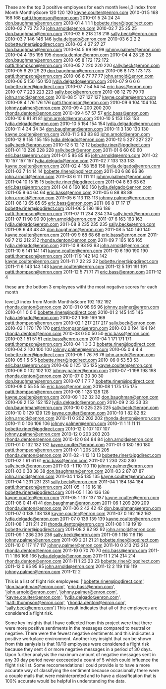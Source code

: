 These are the top 3 positive employees for each month 
     level_0  index                         from    Month  MonthlyScore
120      120    120      kayne.coulter@enron.com  2010-01             5
168      168    168     patti.thompson@enron.com  2010-01             5
24        24     24       don.baughman@enron.com  2010-01             4
1          1      1  bobette.riner@ipgdirect.com  2010-02             7
73        73     73        john.arnold@enron.com  2010-02             7
25        25     25       don.baughman@enron.com  2010-02             6
218      218    218         sally.beck@enron.com  2010-03             7
146      146    146      lydia.delgado@enron.com  2010-03             6
2          2      2  bobette.riner@ipgdirect.com  2010-03             4
27        27     27       don.baughman@enron.com  2010-04             5
99        99     99      johnny.palmer@enron.com  2010-04             4
195      195    195      rhonda.denton@enron.com  2010-04             4
28        28     28       don.baughman@enron.com  2010-05             8
172      172    172     patti.thompson@enron.com  2010-05             7
220      220    220         sally.beck@enron.com  2010-05             6
29        29     29       don.baughman@enron.com  2010-06             8
173      173    173     patti.thompson@enron.com  2010-06             6
77        77     77        john.arnold@enron.com  2010-06             5
150      150    150      lydia.delgado@enron.com  2010-07             9
6          6      6  bobette.riner@ipgdirect.com  2010-07             7
54        54     54          eric.bass@enron.com  2010-07             7
223      223    223         sally.beck@enron.com  2010-08            12
79        79     79        john.arnold@enron.com  2010-08             5
127      127    127      kayne.coulter@enron.com  2010-08             4
176      176    176     patti.thompson@enron.com  2010-09             6
104      104    104      johnny.palmer@enron.com  2010-09             4
200      200    200      rhonda.denton@enron.com  2010-09             4
57        57     57          eric.bass@enron.com  2010-10             6
81        81     81        john.arnold@enron.com  2010-10             5
153      153    153      lydia.delgado@enron.com  2010-10             5
154      154    154      lydia.delgado@enron.com  2010-11             4
34        34     34       don.baughman@enron.com  2010-11             3
130      130    130      kayne.coulter@enron.com  2010-11             3
83        83     83        john.arnold@enron.com  2010-12             8
155      155    155      lydia.delgado@enron.com  2010-12             5
227      227    227         sally.beck@enron.com  2010-12             5
12        12     12  bobette.riner@ipgdirect.com  2011-01            10
228      228    228         sally.beck@enron.com  2011-01             6
60        60     60          eric.bass@enron.com  2011-01             5
85        85     85        john.arnold@enron.com  2011-02            10
157      157    157      lydia.delgado@enron.com  2011-02             7
133      133    133      kayne.coulter@enron.com  2011-02             4
158      158    158      lydia.delgado@enron.com  2011-03             7
14        14     14  bobette.riner@ipgdirect.com  2011-03             6
86        86     86        john.arnold@enron.com  2011-03             6
111      111    111      johnny.palmer@enron.com  2011-04            10
15        15     15  bobette.riner@ipgdirect.com  2011-04             8
63        63     63          eric.bass@enron.com  2011-04             6
160      160    160      lydia.delgado@enron.com  2011-05             8
64        64     64          eric.bass@enron.com  2011-05             6
88        88     88        john.arnold@enron.com  2011-05             6
113      113    113      johnny.palmer@enron.com  2011-06            13
65        65     65          eric.bass@enron.com  2011-06             8
17        17     17  bobette.riner@ipgdirect.com  2011-06             5
186      186    186     patti.thompson@enron.com  2011-07            11
234      234    234         sally.beck@enron.com  2011-07            11
90        90     90        john.arnold@enron.com  2011-07             6
163      163    163      lydia.delgado@enron.com  2011-08             8
235      235    235         sally.beck@enron.com  2011-08             6
43        43     43       don.baughman@enron.com  2011-08             5
140      140    140      kayne.coulter@enron.com  2011-09             9
68        68     68          eric.bass@enron.com  2011-09             7
212      212    212      rhonda.denton@enron.com  2011-09             7
165      165    165      lydia.delgado@enron.com  2011-10             8
93        93     93        john.arnold@enron.com  2011-10             6
141      141    141      kayne.coulter@enron.com  2011-10             6
190      190    190     patti.thompson@enron.com  2011-11             9
142      142    142      kayne.coulter@enron.com  2011-11             7
22        22     22  bobette.riner@ipgdirect.com  2011-11             6
143      143    143      kayne.coulter@enron.com  2011-12             5
191      191    191     patti.thompson@enron.com  2011-12             5
71        71     71          eric.bass@enron.com  2011-12             4



these are the bottom 3 employees witht the most negative scores for each month

   level_0  index                         from    Month  MonthlyScore
192      192    192      rhonda.denton@enron.com  2010-01             0
96        96     96      johnny.palmer@enron.com  2010-01             1
0          0      0  bobette.riner@ipgdirect.com  2010-01             2
145      145    145      lydia.delgado@enron.com  2010-02             1
169      169    169     patti.thompson@enron.com  2010-02             1
217      217    217         sally.beck@enron.com  2010-02             1
170      170    170     patti.thompson@enron.com  2010-03             0
194      194    194      rhonda.denton@enron.com  2010-03             0
50        50     50          eric.bass@enron.com  2010-03             1
51        51     51          eric.bass@enron.com  2010-04             1
171      171    171     patti.thompson@enron.com  2010-04             1
3          3      3  bobette.riner@ipgdirect.com  2010-04             2
100      100    100      johnny.palmer@enron.com  2010-05             0
4          4      4  bobette.riner@ipgdirect.com  2010-05             1
76        76     76        john.arnold@enron.com  2010-05             1
5          5      5  bobette.riner@ipgdirect.com  2010-06             0
53        53     53          eric.bass@enron.com  2010-06             0
125      125    125      kayne.coulter@enron.com  2010-06             0
102      102    102      johnny.palmer@enron.com  2010-07            -1
198      198    198      rhonda.denton@enron.com  2010-07             0
30        30     30       don.baughman@enron.com  2010-07             1
7          7      7  bobette.riner@ipgdirect.com  2010-08             0
55        55     55          eric.bass@enron.com  2010-08             1
175      175    175     patti.thompson@enron.com  2010-08             1
128      128    128      kayne.coulter@enron.com  2010-09             1
32        32     32       don.baughman@enron.com  2010-09             2
152      152    152      lydia.delgado@enron.com  2010-09             2
33        33     33       don.baughman@enron.com  2010-10             0
225      225    225         sally.beck@enron.com  2010-10             0
129      129    129      kayne.coulter@enron.com  2010-10             1
82        82     82        john.arnold@enron.com  2010-11             0
202      202    202      rhonda.denton@enron.com  2010-11             0
106      106    106      johnny.palmer@enron.com  2010-11             1
11        11     11  bobette.riner@ipgdirect.com  2010-12             0
107      107    107      johnny.palmer@enron.com  2010-12             0
203      203    203      rhonda.denton@enron.com  2010-12             0
84        84     84        john.arnold@enron.com  2011-01             0
132      132    132      kayne.coulter@enron.com  2011-01             0
180      180    180     patti.thompson@enron.com  2011-01             1
205      205    205      rhonda.denton@enron.com  2011-02            -1
13        13     13  bobette.riner@ipgdirect.com  2011-02             1
61        61     61          eric.bass@enron.com  2011-02             1
230      230    230         sally.beck@enron.com  2011-03            -1
110      110    110      johnny.palmer@enron.com  2011-03             0
38        38     38       don.baughman@enron.com  2011-03             2
87        87     87        john.arnold@enron.com  2011-04             1
135      135    135      kayne.coulter@enron.com  2011-04             1
231      231    231         sally.beck@enron.com  2011-04             1
184      184    184     patti.thompson@enron.com  2011-05            -1
16        16     16  bobette.riner@ipgdirect.com  2011-05             1
136      136    136      kayne.coulter@enron.com  2011-05             1
137      137    137      kayne.coulter@enron.com  2011-06             0
41        41     41       don.baughman@enron.com  2011-06             1
209      209    209      rhonda.denton@enron.com  2011-06             2
42        42     42       don.baughman@enron.com  2011-07             0
138      138    138      kayne.coulter@enron.com  2011-07             0
162      162    162      lydia.delgado@enron.com  2011-07             0
139      139    139      kayne.coulter@enron.com  2011-08             1
211      211    211      rhonda.denton@enron.com  2011-08             1
19        19     19  bobette.riner@ipgdirect.com  2011-08             2
92        92     92        john.arnold@enron.com  2011-09             1
236      236    236         sally.beck@enron.com  2011-09             1
116      116    116      johnny.palmer@enron.com  2011-09             2
21        21     21  bobette.riner@ipgdirect.com  2011-10             0
117      117    117      johnny.palmer@enron.com  2011-10             0
213      213    213      rhonda.denton@enron.com  2011-10             0
70        70     70          eric.bass@enron.com  2011-11             1
166      166    166      lydia.delgado@enron.com  2011-11             1
214      214    214      rhonda.denton@enron.com  2011-11             1
23        23     23  bobette.riner@ipgdirect.com  2011-12             0
95        95     95        john.arnold@enron.com  2011-12             2
119      119    119      johnny.palmer@enron.com  2011-12             2


This is a list of flight risk employees:
['bobette.riner@ipgdirect.com',
 'don.baughman@enron.com',
 'eric.bass@enron.com',
 'john.arnold@enron.com',
 'johnny.palmer@enron.com',
 'kayne.coulter@enron.com',
 'lydia.delgado@enron.com',
 'patti.thompson@enron.com',
 'rhonda.denton@enron.com',
 'sally.beck@enron.com']
This result indicates that all of the employees are considered a flight risk.

Some key insights that I have collected from this project were that there were more positive sentiments in the messages compared to neutral or negative. There were the fewest negative sentiments and this indicates a positive workplace environment. Another key insight that can be shown from this sanlysis is that 10/10 employees were considered a flight risk because they sent 4 or more negative messages in a period of 30 days. Upon further analysis the maximum amount of negative messages sent in any 30 day period never excceeded a count of 5 which could influence the flight risk list. Some reccomendations I could provide is to have a more accurate way of classifying the sentiment because occasionally there were a couple mails that were misinterpreted and to have a classification that is 100% accurate would be helpful in understanding the data.


